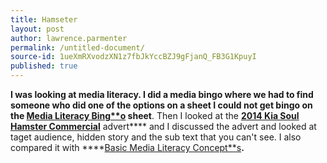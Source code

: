 ```yaml
---
title: Hamseter
layout: post
author: lawrence.parmenter
permalink: /untitled-document/
source-id: 1ueXmRXvodzXN1z7fbJkYccBZJ9gFjanQ_FB3G1KpuyI
published: true
---
```

**I was looking at media literacy. I did a media bingo where we had to find someone who did one of the options on a sheet I could not get bingo on the ****[Media Literacy Bing**o](https://drive.google.com/open?id=0B48EaMutZcj1QlU0czNicTlSd3M&authuser=0)** sheet****. Then I looked at the **[2014 Kia Soul Hamster Commercial](https://www.youtube.com/watch?v=A_DIvRKPsHU)** advert**** and I discussed the advert and looked at taget audience, hidden story and the sub text that you can't see. I also compared it with ****[Basic Media Literacy Concept**s](https://drive.google.com/open?id=0B48EaMutZcj1R2FUZEQ0dlRZWlU&authuser=0)**.**

